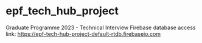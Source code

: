 # epf_tech_hub_project
Graduate Programme 2023 - Technical Interview
Firebase database access link: https://epf-tech-hub-project-default-rtdb.firebaseio.com
